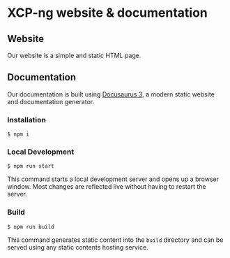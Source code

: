 # XCP-ng website & documentation


## Website

Our website is a simple and static HTML page.

## Documentation

Our documentation is built using [Docusaurus 3](https://docusaurus.io/), a modern static website and documentation generator.

### Installation

```
$ npm i
```

### Local Development

```
$ npm run start
```

This command starts a local development server and opens up a browser window. Most changes are reflected live without having to restart the server.

### Build

```
$ npm run build
```

This command generates static content into the `build` directory and can be served using any static contents hosting service.